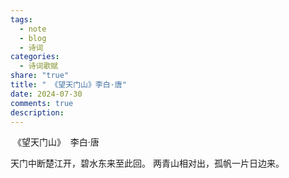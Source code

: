 ```yaml
---
tags:
  - note
  - blog
  - 诗词
categories:
  - 诗词歌赋
share: "true"
title: " 《望天门山》李白·唐"
date: 2024-07-30
comments: true
description: 
---
```


 《望天门山》
 李白·唐

天门中断楚江开，碧水东来至此回。
两青山相对出，孤帆一片日边来。